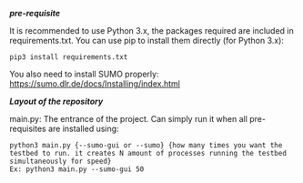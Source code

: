 ***pre-requisite***

It is recommended to use Python 3.x, the packages required are included in requirements.txt. 
You can use pip to install them directly (for Python 3.x):
```
pip3 install requirements.txt
```
You also need to install SUMO properly: https://sumo.dlr.de/docs/Installing/index.html

***Layout of the repository***

main.py: The entrance of the project. Can simply run it when all pre-requisites are installed using:
```
python3 main.py {--sumo-gui or --sumo} {how many times you want the testbed to run. it creates N amount of processes running the testbed simultaneously for speed}
Ex: python3 main.py --sumo-gui 50
```
